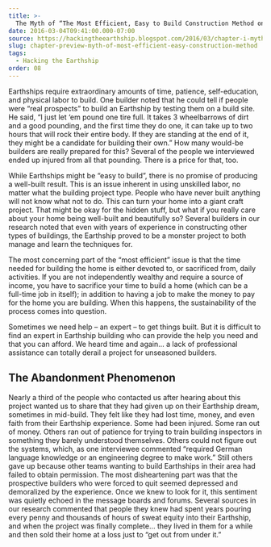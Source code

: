 ```yaml
---
title: >-
  The Myth of “The Most Efficient, Easy to Build Construction Method on the Planet”
date: 2016-03-04T09:41:00.000-07:00
source: https://hackingtheearthship.blogspot.com/2016/03/chapter-i-myth-of-most-efficient-easy.html
slug: chapter-preview-myth-of-most-efficient-easy-construction-method
tags:
  - Hacking the Earthship
order: 08
---
```


Earthships require extraordinary amounts of time, patience, self-education, and physical labor to build. One builder noted that he could tell if people were “real prospects” to build an Earthship by testing them on a build site. He said, “I just let ‘em pound one tire full. It takes 3 wheelbarrows of dirt and a good pounding, and the first time they do one, it can take up to two hours that will rock their entire body. If they are standing at the end of it, they might be a candidate for building their own.”  How many would-be builders are really prepared for this? Several of the people we interviewed ended up injured from all that pounding. There is a price for that, too.

While Earthships might be “easy to build”, there is no promise of producing a well-built result. This is an issue inherent in using unskilled labor, no matter what the building project type. People who have never built anything will not know what not to do. This can turn your home into a giant craft project. That might be okay for the hidden stuff, but what if you really care about your home being well-built and beautifully so? Several builders in our research noted that even with years of experience in constructing other types of buildings, the Earthship proved to be a monster project to both manage and learn the techniques for. 

The most concerning part of the “most efficient” issue is that the time needed for building the home is either devoted to, or sacrificed from, daily activities. If you are not independently wealthy and require a source of income, you have to sacrifice your time to build a home (which can be a full-time job in itself); in addition to having a job to make the money to pay for the home you are building. When this happens, the sustainability of the process comes into question.

Sometimes we need help – an expert – to get things built. But it is difficult to find an expert in Earthship building who can provide the help you need and that you can afford. We heard time and again… a lack of professional assistance can totally derail a project for unseasoned builders.

## The Abandonment Phenomenon

Nearly a third of the people who contacted us after hearing about this project wanted us to share that they had given up on their Earthship dream, sometimes in mid-build. They felt like they had lost time, money, and even faith from their Earthship experience. Some had been injured. Some ran out of money. Others ran out of patience for trying to train building inspectors in something they barely understood themselves. Others could not figure out the systems, which, as one interviewee commented “required German language knowledge or an engineering degree to make work.” Still others gave up because other teams wanting to build Earthships in their area had failed to obtain permission. The most disheartening part was that the prospective builders who were forced to quit seemed depressed and demoralized by the experience. Once we knew to look for it, this sentiment was quietly echoed in the message boards and forums. Several sources in our research commented that people they knew had spent years pouring every penny and thousands of hours of sweat equity into their Earthship, and when the project was finally complete… they lived in them for a while and then sold their home at a loss just to “get out from under it.”
